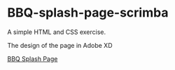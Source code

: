 # BBQ-splash-page-scrimba
A simple HTML and CSS exercise.

The design of the page in Adobe XD

[BBQ Splash Page](https://xd.adobe.com/spec/3bcaad42-bd8a-415e-6274-08b282cfb769-4dfb/)
